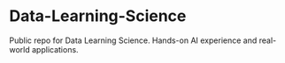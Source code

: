 # Data-Learning-Science
Public repo for Data Learning Science. Hands-on AI experience and real-world applications.
